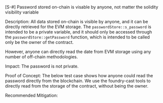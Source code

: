 [S-#] Password stored on-chain is visable by anyone, not matter the solidity visibility variable

Description: All data stored on-chain is visible by anyone, and it can be directly retrieved for the EVM storage. The 
`passwordStore::s_password` is intended to be a private variable, and it should only be accessed through the 
`passwordStore::getPassword` function, which is intended to be called only be the owner of the contract.

However, anyone can directly read the date from EVM storage using any number of off-chain methodologies.

Impact: The password is not private.

Proof of Concept: The below test case shows how anyone could read the password directly from the blockchain. We use the 
foundry-cast tools to directly read from the storage of the contract, without being the owner.


Recommended Mitigation: